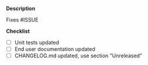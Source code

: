 <!--
    Please read https://github.com/kubernetes-sigs/external-dns#contributing before submitting
    your pull request. Please fill in each section below to help us better prioritize your pull request. Thanks!
-->

**Description**

<!-- Please provide a summary of the change here. -->

<!-- Please link to all GitHub issue that this pull request implements(i.e. Fixes #123) -->
Fixes #ISSUE

**Checklist**

- [ ] Unit tests updated
- [ ] End user documentation updated
- [ ] CHANGELOG.md updated, use section "Unreleased"
